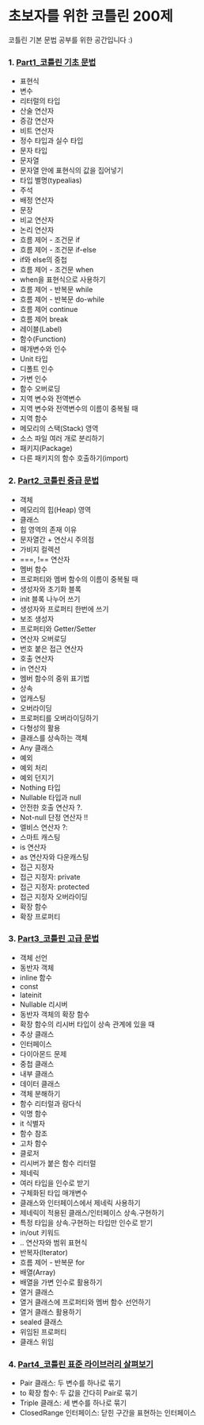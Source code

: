 # 초보자를 위한 코틀린 200제

코틀린 기본 문법 공부를 위한 공간입니다 :)

### 1. <a href="https://github.com/Yelin-park/KotlinPractice/tree/main/src/main/kotlin/Part1_%EC%BD%94%ED%8B%80%EB%A6%B0%EA%B8%B0%EC%B4%88%EB%AC%B8%EB%B2%95%EC%82%B4%ED%8E%B4%EB%B3%B4%EA%B8%B0">Part1_코틀린 기초 문법</a>

   - 표현식
   - 변수 
   - 리터럴의 타입
   - 산술 연산자 
   - 증감 연산자 
   - 비트 연산자 
   - 정수 타입과 실수 타입 
   - 문자 타입
   - 문자열
   - 문자열 안에 표현식의 값을 집어넣기
   - 타입 별명(typealias)
   - 주석
   - 배정 연산자
   - 문장
   - 비교 연산자
   - 논리 연산자
   - 흐름 제어 - 조건문 if
   - 흐름 제어 - 조건문 if-else
   - if와 else의 중첩
   - 흐름 제어 - 조건문 when
   - when을 표현식으로 사용하기
   - 흐름 제어 - 반복문 while
   - 흐름 제어 - 반복문 do-while
   - 흐름 제어 continue
   - 흐름 제어 break
   - 레이블(Label)
   - 함수(Function)
   - 매개변수와 인수
   - Unit 타입
   - 디폴트 인수
   - 가변 인수
   - 함수 오버로딩
   - 지역 변수와 전역변수
   - 지역 변수와 전역변수의 이름이 중복될 때
   - 지역 함수
   - 메모리의 스택(Stack) 영역
   - 소스 파일 여러 개로 분리하기
   - 패키지(Package)
   - 다른 패키지의 함수 호출하기(import)


### 2. <a href="https://github.com/Yelin-park/KotlinPractice/tree/main/src/main/kotlin/Part2_%EC%BD%94%ED%8B%80%EB%A6%B0%EC%A4%91%EA%B8%89%EB%AC%B8%EB%B2%95%EC%82%B4%ED%8E%B4%EB%B3%B4%EA%B8%B0">Part2_코틀린 중급 문법</a>

- 객체
- 메모리의 힙(Heap) 영역
- 클래스
- 힙 영역의 존재 이유
- 문자열간 + 연산시 주의점
- 가비지 컬렉션
- ===, !== 연산자
- 멤버 함수
- 프로퍼티와 멤버 함수의 이름이 중복될 때
- 생성자와 초기화 블록
- init 블록 나누어 쓰기
- 생성자와 프로퍼티 한번에 쓰기
- 보조 생성자
- 프로퍼티와 Getter/Setter
- 연산자 오버로딩
- 번호 붙은 접근 연산자
- 호출 연산자
- in 연산자
- 멤버 함수의 중위 표기법
- 상속
- 업캐스팅
- 오버라이딩
- 프로퍼티를 오버라이딩하기
- 다형성의 활용
- 클래스를 상속하는 객체
- Any 클래스
- 예외
- 예외 처리
- 예외 던지기
- Nothing 타입
- Nullable 타입과 null
- 안전한 호출 연산자 ?.
- Not-null 단정 연산자 !!
- 엘비스 연산자 ?:
- 스마트 캐스팅
- is 연산자
- as 연산자와 다운캐스팅
- 접근 지정자
- 접근 지정자: private
- 접근 지정자: protected
- 접근 지정자 오버라이딩
- 확장 함수
- 확장 프로퍼티

### 3. <a href="https://github.com/Yelin-park/KotlinPractice/tree/main/src/main/kotlin/part3_%EC%BD%94%ED%8B%80%EB%A6%B0%EA%B3%A0%EA%B8%89%EB%AC%B8%EB%B2%95%EC%82%B4%ED%8E%B4%EB%B3%B4%EA%B8%B0">Part3_코틀린 고급 문법</a>
- 객체 선언
- 동반자 객체
- inline 함수
- const
- lateinit
- Nullable 리시버
- 동반자 객체의 확장 함수
- 확장 함수의 리시버 타입이 상속 관계에 있을 때
- 추상 클래스
- 인터페이스
- 다이아몬드 문제
- 중첩 클래스
- 내부 클래스
- 데이터 클래스
- 객체 분해하기
- 함수 리터럴과 람다식
- 익명 함수
- it 식별자
- 함수 참조
- 고차 함수
- 클로저
- 리시버가 붙은 함수 리터럴
- 제네릭
- 여러 타입을 인수로 받기
- 구체화된 타입 매개변수
- 클래스와 인터페이스에서 제네릭 사용하기
- 제네릭이 적용된 클래스/인터페이스 상속.구현하기
- 특정 타입을 상속.구현하는 타입만 인수로 받기
- in/out 키워드
- .. 연산자와 범위 표현식
- 반복자(Iterator)
- 흐름 제어 - 반복문 for
- 배열(Array)
- 배열을 가변 인수로 활용하기
- 열거 클래스
- 열거 클래스에 프로퍼티와 멤버 함수 선언하기
- 열거 클래스 활용하기
- sealed 클래스
- 위임된 프로퍼티
- 클래스 위임

### 4. <a href="https://github.com/Yelin-park/KotlinPractice/tree/main/src/main/kotlin/part4_%EC%BD%94%ED%8B%80%EB%A6%B0%ED%91%9C%EC%A4%80%EB%9D%BC%EC%9D%B4%EB%B8%8C%EB%9F%AC%EB%A6%AC%EC%82%B4%ED%8E%B4%EB%B3%B4%EA%B8%B0">Part4_코틀린 표준 라이브러리 살펴보기</a>
- Pair 클래스: 두 변수를 하나로 묶기
- to 확장 함수: 두 값을 간다히 Pair로 묶기
- Triple 클래스: 세 변수를 하나로 묶기
- ClosedRange 인터페이스: 닫힌 구간을 표현하는 인터페이스